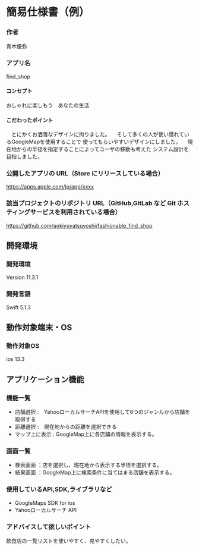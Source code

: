 # 簡易仕様書（例）
### 作者
青木優弥
### アプリ名
find_shop

#### コンセプト
おしゃれに楽しもう　あなたの生活

#### こだわったポイント
　とにかくお洒落なデザインに拘りました。
　そして多くの人が使い慣れているGoogleMapを使用することで
使ってもらいやすいデザインにしました。
　現在地からの半径を指定することによってユーザの移動も考えた
システム設計を目指しました。

### 公開したアプリの URL（Store にリリースしている場合）
https://apps.apple.com/jp/app/xxxx

### 該当プロジェクトのリポジトリ URL（GitHub,GitLab など Git ホスティングサービスを利用されている場合）
https://github.com/aokiyuyatsuyoshi/fashionable_find_shop

## 開発環境
### 開発環境
Version 11.3.1

### 開発言語
Swift 5.1.3

## 動作対象端末・OS
### 動作対象OS
ios 13.3

## アプリケーション機能

### 機能一覧

- 店舗選択 :　YahooローカルサーチAPIを使用して6つのジャンルから店舗を取得する
- 距離選択 :　現在地からの距離を選択できる
- マップ上に表示 : GoogleMap上に各店舗の情報を表示する。


### 画面一覧
- 検索画面 ：店を選択し、現在地から表示する半径を選択する。
- 結果画面 ：GoogleMap上に検索条件に当てはまる店舗を表示する。

### 使用しているAPI,SDK,ライブラリなど
- GoogleMaps SDK for ios
- Yahooローカルサーチ API

### アドバイスして欲しいポイント
飲食店の一覧リストを使いやすく、見やすくしたい。
